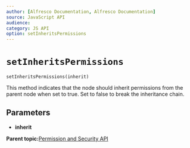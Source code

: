 ```yaml
---
author: [Alfresco Documentation, Alfresco Documentation]
source: JavaScript API
audience: 
category: JS API
option: setInheritsPermissions
---
```


# `setInheritsPermissions`

`setInheritsPermissions(inherit)`

This method indicates that the node should inherit permissions from the parent node when set to true. Set to false to break the inheritance chain.

## Parameters

-   **inherit**

**Parent topic:**[Permission and Security API](../references/API-JS-PermissionSecurity.md)


